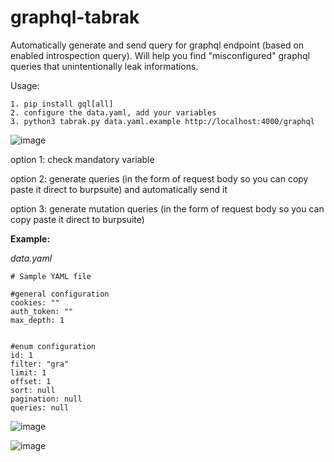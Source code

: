 # graphql-tabrak

Automatically generate and send query for graphql endpoint (based on enabled introspection query). Will help you find "misconfigured" graphql queries that unintentionally leak informations.



Usage:

```
1. pip install gql[all]
2. configure the data.yaml, add your variables
3. python3 tabrak.py data.yaml.example http://localhost:4000/graphql

```
![image](https://github.com/user-attachments/assets/f43fb77f-c2b6-4e9c-a7c6-a37039322fb3)

option 1: check mandatory variable

option 2: generate queries (in the form of request body so you can copy paste it direct to burpsuite) and automatically send it

option 3: generate mutation queries (in the form of request body so you can copy paste it direct to burpsuite)



**Example:**

*data.yaml*
```
# Sample YAML file

#general configuration
cookies: ""
auth_token: ""
max_depth: 1


#enum configuration
id: 1
filter: "gra"
limit: 1
offset: 1
sort: null
pagination: null
queries: null
```
![image](https://github.com/user-attachments/assets/a79109df-ec4e-45ea-809f-4e1aa4414c3e)


![image](https://github.com/user-attachments/assets/1e489ba9-013f-4982-a321-85baade2c30d)





